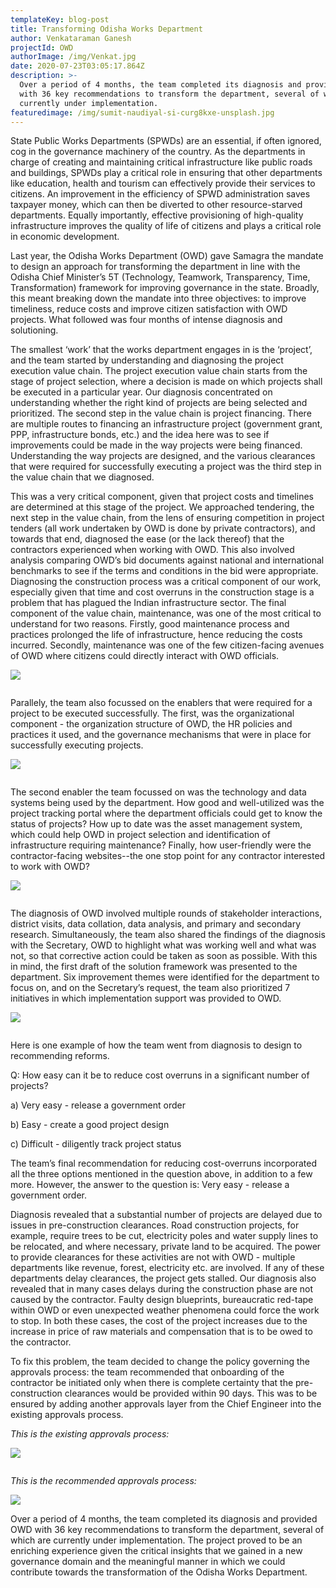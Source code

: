 ```yaml
---
templateKey: blog-post
title: Transforming Odisha Works Department
author: Venkataraman Ganesh
projectId: OWD
authorImage: /img/Venkat.jpg
date: 2020-07-23T03:05:17.864Z
description: >-
  Over a period of 4 months, the team completed its diagnosis and provided OWD
  with 36 key recommendations to transform the department, several of which are
  currently under implementation.
featuredimage: /img/sumit-naudiyal-si-curg8kxe-unsplash.jpg
---
```

State Public Works Departments (SPWDs) are an essential, if often ignored, cog in the governance machinery of the country. As the departments in charge of creating and maintaining critical infrastructure like public roads and buildings, SPWDs play a critical role in ensuring that other departments like education, health and tourism can effectively provide their services to citizens. An improvement in the efficiency of SPWD administration saves taxpayer money, which can then be diverted to other resource-starved departments. Equally importantly, effective provisioning of high-quality infrastructure improves the quality of life of citizens and plays a critical role in economic development. 

Last year, the Odisha Works Department (OWD) gave Samagra the mandate to design an approach for transforming the department in line with the Odisha Chief Minister’s 5T (Technology, Teamwork, Transparency, Time, Transformation) framework for improving governance in the state. Broadly, this meant breaking down the mandate into three objectives: to improve timeliness, reduce costs and improve citizen satisfaction with OWD projects. What followed was four months of intense diagnosis and solutioning.

The smallest ‘work’ that the works department engages in is the ‘project’, and the team started by understanding and diagnosing the project execution value chain. The project execution value chain starts from the stage of project selection, where a decision is made on which projects shall be executed in a particular year. Our diagnosis concentrated on understanding whether the right kind of projects are being selected and prioritized. The second step in the value chain is project financing. There are multiple routes to financing an infrastructure project (government grant, PPP, infrastructure bonds, etc.) and the idea here was to see if improvements could be made in the way projects were being financed. Understanding the way projects are designed, and the various clearances that were required for successfully executing a project was the third step in the value chain that we diagnosed. 

This was a very critical component, given that project costs and timelines are determined at this stage of the project. We approached tendering, the next step in the value chain, from the lens of ensuring competition in project tenders (all work undertaken by OWD is done by private contractors), and towards that end, diagnosed the ease (or the lack thereof) that the contractors experienced when working with OWD. This also involved analysis comparing OWD’s bid documents against national and international benchmarks to see if the terms and conditions in the bid were appropriate. Diagnosing the construction process was a critical component of our work, especially given that time and cost overruns in the construction stage is a problem that has plagued the Indian infrastructure sector. The final component of the value chain, maintenance, was one of the most critical to understand for two reasons. Firstly, good maintenance process and practices prolonged the life of infrastructure, hence reducing the costs incurred. Secondly, maintenance was one of the few citizen-facing avenues of OWD where citizens could directly interact with OWD officials. 

![](/img/owd-1.png)

```

```

Parallely, the team also focussed on the enablers that were required for a project to be executed successfully. The first, was the organizational component - the organization structure of OWD, the HR policies and practices it used, and the governance mechanisms that were in place for successfully executing projects.

![](/img/owd-2.jpg)

```

```

The second enabler the team focussed on was the technology and data systems being used by the department. How good and well-utilized was the project tracking portal where the department officials could get to know the status of projects? How up to date was the asset management system, which could help OWD in project selection and identification of infrastructure requiring maintenance? Finally, how user-friendly were the contractor-facing websites--the one stop point for any contractor interested to work with OWD? 

![](/img/owd-3.png)

```

```

The diagnosis of OWD involved multiple rounds of stakeholder interactions, district visits, data collation, data analysis, and primary and secondary research. Simultaneously, the team also shared the findings of the diagnosis with the Secretary, OWD to highlight what was working well and what was not, so that corrective action could be taken as soon as possible. With this in mind, the first draft of the solution framework was presented to the department. Six improvement themes were identified for the department to focus on, and on the Secretary’s request, the team also prioritized 7 initiatives in which implementation support was provided to OWD. 

![](/img/owd-4.png)

```

```

Here is one example of how the team went from diagnosis to design to recommending reforms. 

Q: How easy can it be to reduce cost overruns in a significant number of projects?

a) Very easy - release a government order

b) Easy - create a good project design

c) Difficult - diligently track project status 

The team’s final recommendation for reducing cost-overruns incorporated all the three options mentioned in the question above, in addition to a few more. However, the answer to the question is: Very easy - release a government order. 

Diagnosis revealed that a substantial number of projects are delayed due to issues in pre-construction clearances. Road construction projects, for example, require trees to be cut, electricity poles and water supply lines to be relocated, and where necessary, private land to be acquired. The power to provide clearances for these activities are not with OWD - multiple departments like revenue, forest, electricity etc. are involved. If any of these departments delay clearances, the project gets stalled. Our diagnosis also revealed that in many cases delays during the construction phase are not caused by the contractor. Faulty design blueprints, bureaucratic red-tape within OWD or even unexpected weather phenomena could force the work to stop. In both these cases, the cost of the project increases due to the increase in price of raw materials and compensation that is to be owed to the contractor. 

To fix this problem, the team decided to change the policy governing the approvals process: the team recommended that onboarding of the contractor be initiated only when there is complete certainty that the pre-construction clearances would be provided within 90 days. This was to be ensured by adding another approvals layer from the Chief Engineer into the existing approvals process. 

_This is the existing approvals process:_

![](/img/owd-5.png)

```

```

_This is the recommended approvals process:_

![](/img/owd-6.png)

    

Over a period of 4 months, the team completed its diagnosis and provided OWD with 36 key recommendations to transform the department, several of which are currently under implementation. The project proved to be an enriching experience given the critical insights that we gained in a new governance domain and the meaningful manner in which we could contribute towards the transformation of the Odisha Works Department.
